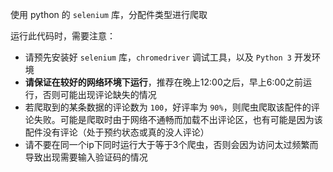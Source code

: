 使用 python 的 `selenium` 库，分配件类型进行爬取

运行此代码时，需要注意：

- 请预先安装好 `selenium` 库，`chromedriver` 调试工具，以及 `Python 3` 开发环境
- **请保证在较好的网络环境下运行**，推荐在晚上12:00之后，早上6:00之前运行，否则可能出现评论缺失的情况
- 若爬取到的某条数据的评论数为 `100`，好评率为 `90%`，则爬虫爬取该配件的评论失败。可能是爬取时由于网络不通畅而加载不出评论区，也有可能是因为该配件没有评论（处于预约状态或真的没人评论）
- 请不要在同一个ip下同时运行大于等于3个爬虫，否则会因为访问太过频繁而导致出现需要输入验证码的情况

